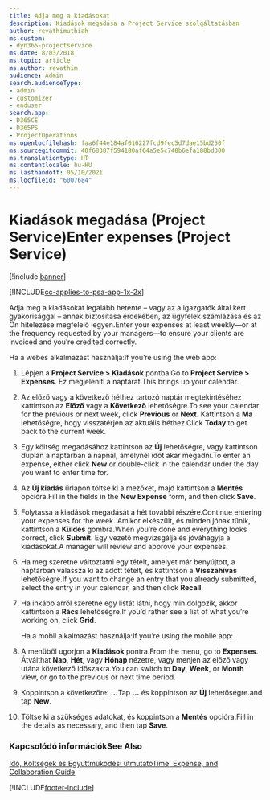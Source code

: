 ```yaml
---
title: Adja meg a kiadásokat
description: Kiadások megadása a Project Service szolgáltatásban
author: revathimuthiah
ms.custom:
- dyn365-projectservice
ms.date: 8/03/2018
ms.topic: article
ms.author: revathim
audience: Admin
search.audienceType:
- admin
- customizer
- enduser
search.app:
- D365CE
- D365PS
- ProjectOperations
ms.openlocfilehash: faa6f44e184af016227fcd9fec5d7dae15bd250f
ms.sourcegitcommit: 40f68387f594180af64a5e5c748b6efa188bd300
ms.translationtype: HT
ms.contentlocale: hu-HU
ms.lasthandoff: 05/10/2021
ms.locfileid: "6007684"
---
```

# <a name="enter-expenses-project-service"></a><span data-ttu-id="11c42-103">Kiadások megadása (Project Service)</span><span class="sxs-lookup"><span data-stu-id="11c42-103">Enter expenses (Project Service)</span></span>

[!include [banner](../includes/psa-now-project-operations.md)]

[!INCLUDE[cc-applies-to-psa-app-1x-2x](../includes/cc-applies-to-psa-app-1x-2x.md)]

<span data-ttu-id="11c42-104">Adja meg a kiadásokat legalább hetente – vagy az a igazgatók által kért gyakorisággal – annak biztosítása érdekében, az ügyfelek számlázása és az Ön hitelezése megfelelő legyen.</span><span class="sxs-lookup"><span data-stu-id="11c42-104">Enter your expenses at least weekly—or at the frequency requested by your managers—to ensure your clients are invoiced and you’re credited correctly.</span></span>  
  
 <span data-ttu-id="11c42-105">Ha a webes alkalmazást használja:</span><span class="sxs-lookup"><span data-stu-id="11c42-105">If you’re using the web app:</span></span>  
  
1. <span data-ttu-id="11c42-106">Lépjen a **Project Service > Kiadások** pontba.</span><span class="sxs-lookup"><span data-stu-id="11c42-106">Go to **Project Service > Expenses**.</span></span> <span data-ttu-id="11c42-107">Ez megjeleníti a naptárat.</span><span class="sxs-lookup"><span data-stu-id="11c42-107">This brings up your calendar.</span></span>  
  
2. <span data-ttu-id="11c42-108">Az előző vagy a következő héthez tartozó naptár megtekintéséhez kattintson az **Előző** vagy a **Következő** lehetőségre.</span><span class="sxs-lookup"><span data-stu-id="11c42-108">To see your calendar for the previous or next week, click **Previous** or **Next**.</span></span> <span data-ttu-id="11c42-109">Kattintson a **Ma** lehetőségre, hogy visszatérjen az aktuális héthez.</span><span class="sxs-lookup"><span data-stu-id="11c42-109">Click **Today** to get back to the current week.</span></span>  
  
3. <span data-ttu-id="11c42-110">Egy költség megadásához kattintson az **Új** lehetőségre, vagy kattintson duplán a naptárban a napnál, amelynél időt akar megadni.</span><span class="sxs-lookup"><span data-stu-id="11c42-110">To enter an expense, either click **New** or double-click in the calendar under the day you want to enter time for.</span></span>  
  
4. <span data-ttu-id="11c42-111">Az **Új kiadás** űrlapon töltse ki a mezőket, majd kattintson a **Mentés** opcióra.</span><span class="sxs-lookup"><span data-stu-id="11c42-111">Fill in the fields in the **New Expense** form, and then click **Save**.</span></span>  
  
5. <span data-ttu-id="11c42-112">Folytassa a kiadások megadását a hét további részére.</span><span class="sxs-lookup"><span data-stu-id="11c42-112">Continue entering your expenses for the week.</span></span> <span data-ttu-id="11c42-113">Amikor elkészült, és minden jónak tűnik, kattintson a **Küldés** gombra.</span><span class="sxs-lookup"><span data-stu-id="11c42-113">When you’re done and everything looks correct, click **Submit**.</span></span> <span data-ttu-id="11c42-114">Egy vezető megvizsgálja és jóváhagyja a kiadásokat.</span><span class="sxs-lookup"><span data-stu-id="11c42-114">A manager will review and approve your expenses.</span></span>  
  
6. <span data-ttu-id="11c42-115">Ha meg szeretne változtatni egy tételt, amelyet már benyújtott, a naptárban válassza ki az adott tételt, és kattintson a **Visszahívás** lehetőségre.</span><span class="sxs-lookup"><span data-stu-id="11c42-115">If you want to change an entry that you already submitted, select the entry in your calendar, and then click **Recall**.</span></span>  
  
7. <span data-ttu-id="11c42-116">Ha inkább arról szeretne egy listát látni, hogy min dolgozik, akkor kattintson a **Rács** lehetőségre.</span><span class="sxs-lookup"><span data-stu-id="11c42-116">If you’d rather see a list of what you’re working on, click **Grid**.</span></span>  
  
   <span data-ttu-id="11c42-117">Ha a mobil alkalmazást használja:</span><span class="sxs-lookup"><span data-stu-id="11c42-117">If you’re using the mobile app:</span></span>  
  
8. <span data-ttu-id="11c42-118">A menüből ugorjon a **Kiadások** pontra.</span><span class="sxs-lookup"><span data-stu-id="11c42-118">From the menu, go to **Expenses**.</span></span>     <span data-ttu-id="11c42-119">Átválthat **Nap**, **Hét**, vagy **Hónap** nézetre, vagy menjen az előző vagy utána következő időszakra.</span><span class="sxs-lookup"><span data-stu-id="11c42-119">You can switch to **Day**, **Week**, or **Month** view, or go to the previous or next time period.</span></span>  
  
9. <span data-ttu-id="11c42-120">Koppintson a következőre: **…**</span><span class="sxs-lookup"><span data-stu-id="11c42-120">Tap **…**</span></span> <span data-ttu-id="11c42-121">és koppintson az **Új** lehetőségre.</span><span class="sxs-lookup"><span data-stu-id="11c42-121">and tap **New**.</span></span>  
  
10. <span data-ttu-id="11c42-122">Töltse ki a szükséges adatokat, és koppintson a **Mentés** opcióra.</span><span class="sxs-lookup"><span data-stu-id="11c42-122">Fill in the details as necessary, and then tap **Save**.</span></span>  
  
### <a name="see-also"></a><span data-ttu-id="11c42-123">Kapcsolódó információk</span><span class="sxs-lookup"><span data-stu-id="11c42-123">See Also</span></span>  
 [<span data-ttu-id="11c42-124">Idő, Költségek és Együttműködési útmutató</span><span class="sxs-lookup"><span data-stu-id="11c42-124">Time, Expense, and Collaboration Guide</span></span>](../psa/time-expense-collaboration-guide.md)


[!INCLUDE[footer-include](../includes/footer-banner.md)]